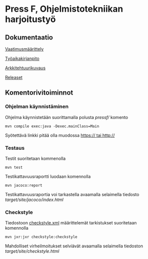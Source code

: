 # Press F, Ohjelmistotekniikan harjoitustyö
## Dokumentaatio
[Vaatimusmäärittely](https://github.com/akirataguchi115/ot-harjoitustyo/blob/master/dokumentaatio/vaatimusmaarittely.md)

[Työaikakirjanpito](https://github.com/akirataguchi115/ot-harjoitustyo/blob/master/dokumentaatio/tuntikirjanpito.md)

[Arkkitehtuurikuvaus](https://github.com/akirataguchi115/ot-harjoitustyo/blob/master/dokumentaatio/arkkitehtuuri.md)

[Releaset](https://github.com/akirataguchi115/ot-harjoitustyo/releases)

## Komentorivitoiminnot

### Ohjelman käynnistäminen
Ohjelma käynnistetään suorittamalla polusta _pressf/_ komento
```
mvn compile exec:java -Dexec.mainClass=Main
```
Syötettävä linkki pitää olla muodossa [https:// tai http://](https://tietokantojen-perusteet-19.mooc.fi/osa-3/1-tiedon-kuvaaminen)
### Testaus
Testit suoritetaan kommenolla
```
mvn test
```
Testikattavuusraportti luodaan komennolla
```
mvn jacoco:report
```
Testikattavuusraportia voi tarkastella avaamalla selaimella tiedosto *target/site/jacoco/index.html*

### Checkstyle

Tiedostoon [checkstyle.xml](https://github.com/akirataguchi115/ot-harjoitustyo/tree/master/pressF/checkstyle.xml) määrittelemät tarkistukset suoritetaan komennolla

```
mvn jxr:jxr checkstyle:checkstyle
```
Mahdolliset virheilmoitukset selviävät avaamalla selaimella tiedoston _target/site/checkstyle.html_
